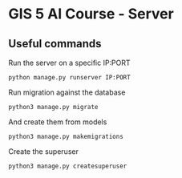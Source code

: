 # GIS 5 AI Course - Server

## Useful commands

Run the server on a specific IP:PORT

```
python manage.py runserver IP:PORT
```

Run migration against the database

```
python3 manage.py migrate
````

And create them from models

```
python3 manage.py makemigrations
```

Create the superuser

```
python3 manage.py createsuperuser
```
